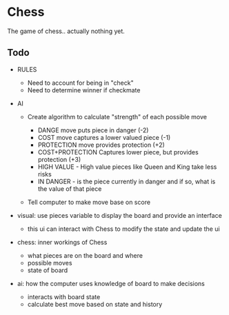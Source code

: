 # Chess

The game of chess.. actually nothing yet.

## Todo

- RULES
  - Need to account for being in "check"
  - Need to determine winner if checkmate

- AI
  - Create algorithm to calculate "strength" of each possible move

    - DANGE move puts piece in danger (-2)
    - COST move captures a lower valued piece (-1)
    - PROTECTION move provides protection (+2)
    - COST+PROTECTION Captures lower piece, but provides protection (+3)
    - HIGH VALUE - High value pieces like Queen and King take less risks
    - IN DANGER - is the piece currently in danger and if so, what is the value of that piece
    

  - Tell computer to make move base on score

- visual: use pieces variable to display the board and provide an interface
  - this ui can interact with Chess to modify the state and update the ui
- chess: inner workings of Chess
  - what pieces are on the board and where
  - possible moves
  - state of board
- ai: how the computer uses knowledge of board to make decisions
  - interacts with board state
  - calculate best move based on state and history
